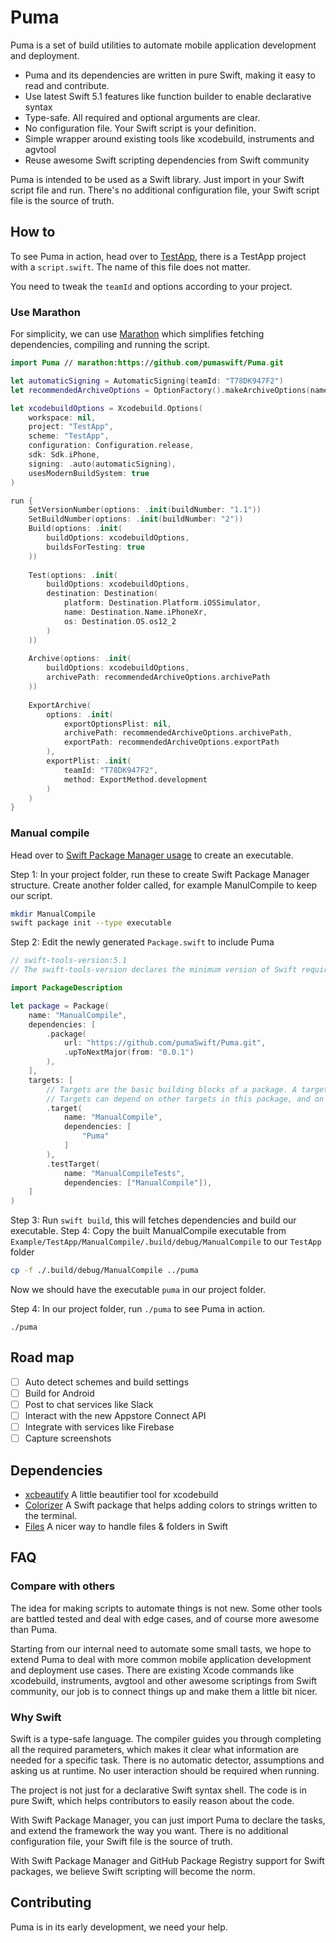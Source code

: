 # Puma

Puma is a set of build utilities to automate mobile application development and deployment.

- Puma and its dependencies are written in pure Swift, making it easy to read and contribute.
- Use latest Swift 5.1 features like function builder to enable declarative syntax
- Type-safe. All required and optional arguments are clear.
- No configuration file. Your Swift script is your definition.
- Simple wrapper around existing tools like xcodebuild, instruments and agvtool
- Reuse awesome Swift scripting dependencies from Swift community

Puma is intended to be used as a Swift library. Just import in your Swift script file and run. There's no additional configuration file, your Swift script file is the source of truth. 

## How to

To see Puma in action, head over to [TestApp](https://github.com/pumaswift/Puma/tree/develop/Example/TestApp), there is a TestApp project with a `script.swift`. The name of this file does not matter.

You need to tweak the `teamId` and options according to your project.

### Use Marathon

For simplicity, we can use  [Marathon](https://github.com/JohnSundell/Marathon) which simplifies fetching dependencies, compiling and running the script.

```swift
import Puma // marathon:https://github.com/pumaswift/Puma.git

let automaticSigning = AutomaticSigning(teamId: "T78DK947F2")
let recommendedArchiveOptions = OptionFactory().makeArchiveOptions(name: "TestApp")

let xcodebuildOptions = Xcodebuild.Options(
    workspace: nil,
    project: "TestApp",
    scheme: "TestApp",
    configuration: Configuration.release,
    sdk: Sdk.iPhone,
    signing: .auto(automaticSigning),
    usesModernBuildSystem: true
)

run {
    SetVersionNumber(options: .init(buildNumber: "1.1"))
    SetBuildNumber(options: .init(buildNumber: "2"))
    Build(options: .init(
        buildOptions: xcodebuildOptions,
        buildsForTesting: true
    ))
    
    Test(options: .init(
        buildOptions: xcodebuildOptions,
        destination: Destination(
            platform: Destination.Platform.iOSSimulator,
            name: Destination.Name.iPhoneXr,
            os: Destination.OS.os12_2
        )
    ))
   
    Archive(options: .init(
        buildOptions: xcodebuildOptions,
        archivePath: recommendedArchiveOptions.archivePath
    ))
   
    ExportArchive(
        options: .init(
            exportOptionsPlist: nil,
            archivePath: recommendedArchiveOptions.archivePath,
            exportPath: recommendedArchiveOptions.exportPath
        ),
        exportPlist: .init(
            teamId: "T78DK947F2",
            method: ExportMethod.development
        )
    )
}
```

### Manual compile

Head over to [Swift Package Manager usage](https://github.com/apple/swift-package-manager/blob/master/Documentation/Usage.md) to create an executable.

Step 1: In your project folder, run these to create Swift Package Manager structure. Create another folder called, for example ManulCompile to keep our script.

```sh
mkdir ManualCompile
swift package init --type executable
```

Step 2: Edit the newly generated `Package.swift` to include Puma

```swift
// swift-tools-version:5.1
// The swift-tools-version declares the minimum version of Swift required to build this package.

import PackageDescription

let package = Package(
    name: "ManualCompile",
    dependencies: [
        .package(
            url: "https://github.com/pumaSwift/Puma.git",
            .upToNextMajor(from: "0.0.1")
        ),
    ],
    targets: [
        // Targets are the basic building blocks of a package. A target can define a module or a test suite.
        // Targets can depend on other targets in this package, and on products in packages which this package depends on.
        .target(
            name: "ManualCompile",
            dependencies: [
                "Puma"
            ]
        ),
        .testTarget(
            name: "ManualCompileTests",
            dependencies: ["ManualCompile"]),
    ]
)
```

Step 3: Run `swift build`, this will fetches dependencies and build our executable.
Step 4: Copy the built ManualCompile executable from `Example/TestApp/ManualCompile/.build/debug/ManualCompile` to our `TestApp` folder

```sh
cp -f ./.build/debug/ManualCompile ../puma
```

Now we should have the executable `puma` in our project folder.

Step 4: In our project folder, run `./puma` to see Puma in action.

```
./puma
```


## Road map

- [ ] Auto detect schemes and build settings
- [ ] Build for Android
- [ ] Post to chat services like Slack
- [ ] Interact with the new Appstore Connect API
- [ ] Integrate with services like Firebase
- [ ] Capture screenshots

## Dependencies

- [xcbeautify](https://github.com/thii/xcbeautify) A little beautifier tool for xcodebuild
- [Colorizer](https://github.com/getGuaka/Colorizer) A Swift package that helps adding colors to strings written to the terminal.
- [Files](https://github.com/JohnSundell/Files) A nicer way to handle files & folders in Swift

## FAQ

### Compare with others

The idea for making scripts to automate things is not new. Some other tools are battled tested and deal with edge cases, and of course more awesome than Puma.

Starting from our internal need to automate some small tasts, we hope to extend Puma to deal with more common mobile application development and deployment use cases. There are existing Xcode commands like xcodebuild, instruments, avgtool and other awesome scriptings from Swift community, our job is to connect things up and make them a little bit nicer.

### Why Swift

Swift is a type-safe language. The compiler guides you through completing all the required parameters, which makes it clear what information are needed for a specific task. There is no automatic detector, assumptions and asking us at runtime. No user interaction should be required when running.

The project is not just for a declarative Swift syntax shell. The code is in pure Swift, which helps contributors to easily reason about the code.

With Swift Package Manager, you can just import Puma to declare the tasks, and extend the framework the way you want. There is no additional configuration file, your Swift file is the source of truth.

With Swift Package Manager and GitHub Package Registry support for Swift packages, we believe Swift scripting will become the norm.

## Contributing

Puma is in its early development, we need your help.



